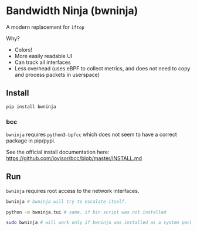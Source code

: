 # Bandwidth Ninja (bwninja)

A modern replacement for `iftop`

Why?
- Colors!
- More easily readable UI
- Can track all interfaces
- Less overhead (uses eBPF to collect metrics, and does not need to copy and process packets in userspace)


## Install

```sh
pip install bwninja
```

### bcc

`bwninja` requires `python3-bpfcc` which does not seem to have a correct package in pip/pypi.

See the official install documentation here: https://github.com/iovisor/bcc/blob/master/INSTALL.md




## Run

`bwninja` requires root access to the network interfaces.

```sh
bwninja # bwninja will try to escalate itself.

python -m bwninja.tui # same. if bin script was not installed

sudo bwninja # will work only if bwninja was installed as a system package
```
